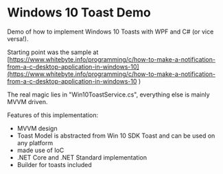 # Windows 10 Toast Demo
Demo of how to implement Windows 10 Toasts with WPF and C# (or vice versa!).

Starting point was the sample at  [https://www.whitebyte.info/programming/c/how-to-make-a-notification-from-a-c-desktop-application-in-windows-10](https://www.whitebyte.info/programming/c/how-to-make-a-notification-from-a-c-desktop-application-in-windows-10 ) 

The real magic lies in "Win10ToastService.cs", everything else is mainly MVVM driven.

Features of this implementation:
- MVVM design
- Toast Model is abstracted from Win 10 SDK Toast and can be used on any platform
- made use of IoC
- .NET Core and .NET Standard implementation
- Builder for toasts included